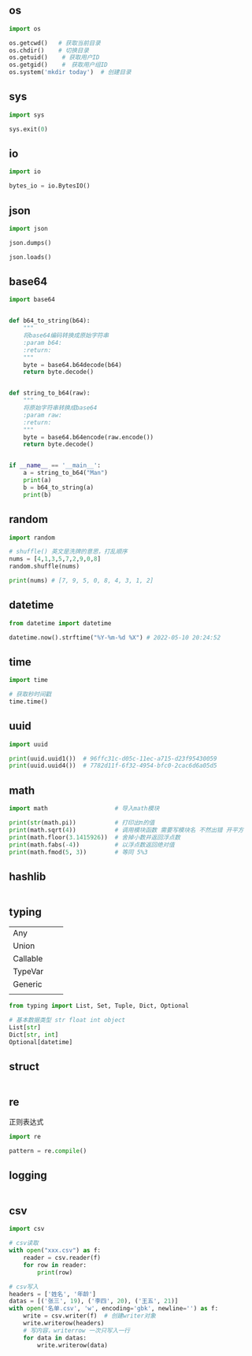 ## os

```python
import os

os.getcwd()   # 获取当前目录
os.chdir()    # 切换目录
os.getuid()    # 获取用户ID
os.getgid()    #　获取用户组ID
os.system('mkdir today')  # 创建目录
```



## sys

```python
import sys

sys.exit(0)
```



## io

```python
import io

bytes_io = io.BytesIO()
```



## json

```python
import json

json.dumps()

json.loads()
```







## base64

```python
import base64


def b64_to_string(b64):
    """
    将base64编码转换成原始字符串
    :param b64:
    :return:
    """
    byte = base64.b64decode(b64)
    return byte.decode()


def string_to_b64(raw):
    """
    将原始字符串转换成base64
    :param raw:
    :return:
    """
    byte = base64.b64encode(raw.encode())
    return byte.decode()


if __name__ == '__main__':
    a = string_to_b64("Man")
    print(a)
    b = b64_to_string(a)
    print(b)
```





## random

```python
import random

# shuffle() 英文是洗牌的意思，打乱顺序
nums = [4,1,3,5,7,2,9,0,8]
random.shuffle(nums)

print(nums) # [7, 9, 5, 0, 8, 4, 3, 1, 2]
```





## datetime

```python
from datetime import datetime

datetime.now().strftime("%Y-%m-%d %X") # 2022-05-10 20:24:52
```



## time

```python
import time

# 获取秒时间戳
time.time()
```



## uuid

```python
import uuid

print(uuid.uuid1())  # 96ffc31c-d05c-11ec-a715-d23f95430059
print(uuid.uuid4())  # 7782d11f-6f32-4954-bfc0-2cac6d6a05d5
```





## math

```python
import math                   # 导入math模块

print(str(math.pi))           # 打印出π的值
print(math.sqrt(4))           # 调用模块函数 需要写模块名 不然出错 开平方
print(math.floor(3.1415926))  # 舍掉小数并返回浮点数
print(math.fabs(-4))          # 以浮点数返回绝对值
print(math.fmod(5, 3))        # 等同 5%3
```



## hashlib

```python
```





## typing

|          |      |      |
| -------- | ---- | ---- |
| Any      |      |      |
| Union    |      |      |
| Callable |      |      |
| TypeVar  |      |      |
| Generic  |      |      |
|          |      |      |



```python
from typing import List, Set, Tuple, Dict, Optional

# 基本数据类型 str float int object
List[str]
Dict[str, int]
Optional[datetime]
```



## struct

```python
```

## re

正则表达式

```python
import re

pattern = re.compile()
```





## logging

```python
```





## csv

```python
import csv

# csv读取
with open("xxx.csv") as f:
    reader = csv.reader(f)
    for row in reader:
        print(row)

# csv写入
headers = ['姓名', '年龄']
datas = [('张三', 19), ('李四', 20), ('王五', 21)]
with open('名单.csv', 'w', encoding='gbk', newline='') as f:
    write = csv.writer(f)  # 创建writer对象
    write.writerow(headers)
    # 写内容，writerrow 一次只写入一行
    for data in datas:
        write.writerow(data)
```

